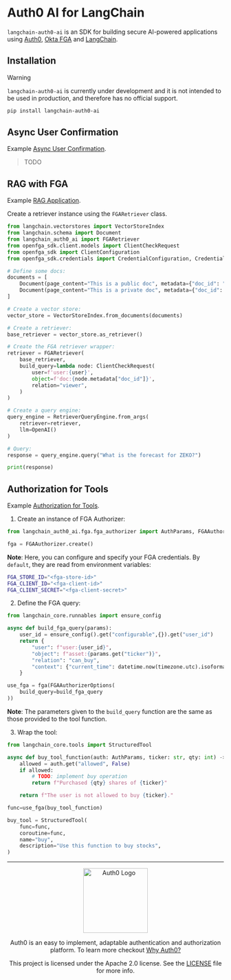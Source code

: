 # Auth0 AI for LangChain

`langchain-auth0-ai` is an SDK for building secure AI-powered applications using [Auth0](https://www.auth0.ai/), [Okta FGA](https://docs.fga.dev/) and [LangChain](https://python.langchain.com/docs/tutorials/).

## Installation

> [!WARNING]
> `langchain-auth0-ai` is currently under development and it is not intended to be used in production, and therefore has no official support.

```bash
pip install langchain-auth0-ai
```

## Async User Confirmation

Example [Async User Confirmation](../../examples/async-user-confirmation/langchain-examples/).

> TODO

## RAG with FGA

Example [RAG Application](../../examples/authorization-for-rag/langchain-examples/).

Create a retriever instance using the `FGARetriever` class.

```python
from langchain.vectorstores import VectorStoreIndex
from langchain.schema import Document
from langchain_auth0_ai import FGARetriever
from openfga_sdk.client.models import ClientCheckRequest
from openfga_sdk import ClientConfiguration
from openfga_sdk.credentials import CredentialConfiguration, Credentials

# Define some docs:
documents = [
    Document(page_content="This is a public doc", metadata={"doc_id": "public-doc"}),
    Document(page_content="This is a private doc", metadata={"doc_id": "private-doc"}),
]

# Create a vector store:
vector_store = VectorStoreIndex.from_documents(documents)

# Create a retriever:
base_retriever = vector_store.as_retriever()

# Create the FGA retriever wrapper:
retriever = FGARetriever(
    base_retriever,
    build_query=lambda node: ClientCheckRequest(
        user=f'user:{user}',
        object=f'doc:{node.metadata["doc_id"]}',
        relation="viewer",
    )
)

# Create a query engine:
query_engine = RetrieverQueryEngine.from_args(
    retriever=retriever,
    llm=OpenAI()
)

# Query:
response = query_engine.query("What is the forecast for ZEKO?")

print(response)
```

## Authorization for Tools

Example [Authorization for Tools](../../examples/authorization-for-tools/langchain-examples/).

1. Create an instance of FGA Authorizer:

```python
from langchain_auth0_ai.fga.fga_authorizer import AuthParams, FGAAuthorizer, FGAAuthorizerOptions

fga = FGAAuthorizer.create()
```

**Note**: Here, you can configure and specify your FGA credentials. By `default`, they are read from environment variables:

```sh
FGA_STORE_ID="<fga-store-id>"
FGA_CLIENT_ID="<fga-client-id>"
FGA_CLIENT_SECRET="<fga-client-secret>"
```

2. Define the FGA query:

```python
from langchain_core.runnables import ensure_config

async def build_fga_query(params):
    user_id = ensure_config().get("configurable",{}).get("user_id")
    return {
        "user": f"user:{user_id}",
        "object": f"asset:{params.get("ticker")}",
        "relation": "can_buy",
        "context": {"current_time": datetime.now(timezone.utc).isoformat()}
    }

use_fga = fga(FGAAuthorizerOptions(
    build_query=build_fga_query
))
```

**Note**: The parameters given to the `build_query` function are the same as those provided to the tool function.

3. Wrap the tool:

```python
from langchain_core.tools import StructuredTool

async def buy_tool_function(auth: AuthParams, ticker: str, qty: int) -> str:
    allowed = auth.get("allowed", False)
    if allowed:
        # TODO: implement buy operation
        return f"Purchased {qty} shares of {ticker}"

    return f"The user is not allowed to buy {ticker}."

func=use_fga(buy_tool_function)

buy_tool = StructuredTool(
    func=func,
    coroutine=func,
    name="buy",
    description="Use this function to buy stocks",
)
```

---

<p align="center">
  <picture>
    <source media="(prefers-color-scheme: light)" srcset="https://cdn.auth0.com/website/sdks/logos/auth0_light_mode.png"   width="150">
    <source media="(prefers-color-scheme: dark)" srcset="https://cdn.auth0.com/website/sdks/logos/auth0_dark_mode.png" width="150">
    <img alt="Auth0 Logo" src="https://cdn.auth0.com/website/sdks/logos/auth0_light_mode.png" width="150">
  </picture>
</p>
<p align="center">Auth0 is an easy to implement, adaptable authentication and authorization platform. To learn more checkout <a href="https://auth0.com/why-auth0">Why Auth0?</a></p>
<p align="center">
This project is licensed under the Apache 2.0 license. See the <a href="/LICENSE"> LICENSE</a> file for more info.</p>
